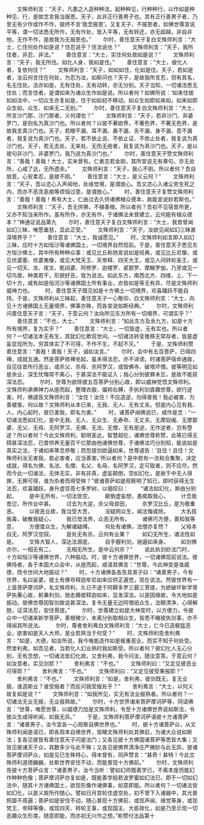 <!-- { "loadSidebar": true } -->
　　文殊师利言：“天子，凡愚之人造种种法，起种种见，行种种行，以作如是种种见、行，是故念言我当报恩。天子，此非正行善男子也。其有正行善男子者，乃至无有少作或作不作，彼终不言‘我念报恩’。又复天子，不报恩者，如佛世尊宣说平等，谓一切法悉无所作，无有作处，皆入平等，无有转还，亦无超越，非自非他，无作不作，是故我为无报恩也。”
　　尔时，善住意天子复白文殊师利言：“大士，仁住何处作如是说？住忍说乎？住法说也？”
　　文殊师利言：“天子，我所住者，非忍、非法。”
　　善住意言：“大士，实住何处故如是说？”
　　文殊师利言：“天子，我无所住。如化人身，我如是住。”
　　善住意言：“大士，彼化人者，复依何住？”
　　文殊师利言：“天子，如如如住，化如是住。天子，若如是者，汝云何言住在何处，为忍为法，如斯问也？天子，是故我所言忍，但有其名，名无住处。法亦如是，无有住处，无有动转，亦无分别。天子当知，一切诸法悉无住处；而言住者，是谓如来为诸众生作如是说。所以者何？如佛所说：‘如来住彼如如法中，一切众生亦复如是，住于如如初不移动。如众生如即如来如，如来如即众生如，众生、如来无二无别。’”
　　尔时，善住意天子复白文殊师利言：“大士，所言沙门那，沙门那者，义何谓也？”
　　文殊师利言：“天子，若非沙门、非婆罗门，是则名为真沙门也。所以者何？以彼不著欲界，不著色界，不著无色界，是故我言真沙门也。天子，若眼不漏、耳不漏、鼻不漏、舌不漏、身不漏、意不漏者，我复说为真沙门也。天子，若不依止说、不依止证、不依止处者，我复说为真沙门也。天子，若无去处、无来处、无伤无疮者，我复说为真沙门也。天子，是以彼句非沙门、非婆罗门，我乃说为真沙门也。”
　　尔时，善住意天子赞文殊师利言：“善哉！善哉！大士，实未曾有。仁者志若金刚，其所宣说无有章句，亦无处所，心咸了达，无所遗余。”
　　文殊师利言：“天子，我心不刚。所以者何？吾自放意，心安柔忍，是故不刚。”
　　善住意言：“大士，是义云何？”
　　文殊师利言：“天子，吾以恣心入声闻地，处缘觉境，是谓放心。吾又恣心入诸尘劳生死之内，而亦不恶贪恚痴等烦恼过患，是谓放心。”
　　时，善住意天子复赞文殊师利言：“善哉！善哉！希有大士，仁由过去久供诸佛植众德本，故能宣说妙若斯也。”
　　文殊师利言：“天子，吾无供佛，不植善根。所以者何？吾初不见宿昔所更，又亦不知当来所作。虽有所作，亦无有作，于诸佛法未曾建立，云何能有植众德本？”神通证说品第九
　　尔时，善住意天子复白文殊师利言：“大士，我昔曾闻如幻三昧，唯愿垂慈，显此正受。”
　　文殊师利言：“天子，汝欲见闻如幻三昧甚深境界乎？”
　　善住意言：“大士，我诚愿见。”
　　时，文殊师利如言即入如幻三昧，应时十方如恒沙等诸佛国土，一切境界自然现前。于是，善住意天子悉见东方恒沙佛土，其中所有种种众事：或见比丘称扬宣说如是经典，或见比丘尼像，或见优婆塞、优婆夷像，或见大梵天王、天帝释、四天大王，或见人间转轮圣王，或见一切天、龙、夜叉、乾闼婆、阿修罗、迦楼罗、紧那罗、摩睺罗伽，乃至或见一切鸟兽，种类若干，形貌好丑，皆为说法。如此东方，南西北方、四维、上、下一切十方，咸有如是恒河沙等诸佛国土所有事业，亦皆如是等无有异，尽是文殊师利威神力也。
　　时，善住意天子既见如是十方佛土一切境界，欢喜踊跃不能自持。于是，文殊师利从三昧起，善住意天子一心敬仰，白文殊师利言：“大士，向见十方诸佛国土无量境界，佛事亦殊，而各宣说如斯经典。”
　　尔时，文殊师利问善住意天子言：“天子，于意云何？汝向所见东方所有一切境界，可谓实乎？”
　　善住意言：“不也，大士。”
　　文殊师利言：“如此东方及余九方，如是十方所有境界，复为实乎？”
　　善住意言：“大士，一切皆虚，无有实也。所以者何？一切诸法本无有生，其犹幻化欺诳世间。一切诸法转变推移无常存者，皆是虚妄显现所为，穷其体实了不可得，不作不生，不起不灭。”
　　于是，文殊师利赞善住意言：“善哉！善哉！天子，诚如汝言。”
　　尔时，会中有五百菩萨，已得四禅，成就五通。然是菩萨依禅坐起，虽未得法忍，亦不诽谤。时诸菩萨宿命通故，自见往昔所行恶业，或杀父、杀母、杀阿罗汉，或毁佛寺、破塔坏僧。彼等明见如是余业，深生忧悔常不离心，于甚深法不能证入；我心分别彼罪未忘，是故不能获深法忍。
　　尔时，世尊为欲除彼五百菩萨分别心故，即以威神觉悟文殊师利。文殊师利承佛神力从座而起，整理衣服，偏袒右髆，手执利剑直趣世尊，欲行逆害。时，佛遽告文殊师利言：“汝住！汝住！不应造逆，勿得害我！我必被害，为善被害。何以故？文殊师利从本已来，无我、无人、无有丈夫。但是内心见有我、人，内心起时，彼已害我，即名为害。”
　　时，诸菩萨闻佛说已，咸作是念：“一切诸法悉如幻化，是中无我、无人、无众生、无寿命、无丈夫、无摩奴阇、无摩那婆、无父、无母、无阿罗汉、无佛、无法、无僧，无有是逆，无作逆者，岂有堕逆？所以者何？今此文殊师利，聪明圣达，智慧超伦，诸佛世尊称赞，此等已得无碍甚深法忍，已曾供养无量百千亿那由他诸佛世尊，于诸佛法巧分别知，能说如是真实之法，于诸如来等念恭敬；而忽提剑欲逼如来，世尊遽告：‘且住！且住！文殊师利汝无害我，若必害者，应当善害。’所以者何？是中若有一法和合集聚，决定成就，得名为佛、名法、名僧、名父、名母、名阿罗汉，定可取者，则不应尽。然而今此一切诸法，无体无实，非有非真，虚妄颠倒，空如幻化，是故于中无人得罪，无罪可得，谁为杀者而得受殃？”彼诸菩萨如是观察明了知已，即时获得无生法忍，欢喜踊跃，身升虚空高七多罗树，以偈叹曰：
　　“诸法如幻化，斯由分别起，
　　是中无所有，一切法皆空。
　　颠倒虚妄想，愚痴取我心，
　　计念我昔愆，所作业中甚。
　　过去为大逆，杀父母良田，
　　杀罗汉比丘，是为极重恶。
　　以彼恶业故，我当受大苦，
　　没疑网众生，闻法悔或除。
　　大名拔我毒，破散我疑心，
　　我已觉法界，众恶无所有。
　　诸佛巧方便，善知我等意，
　　方便度众生，为解诸疑缚。
　　何处有诸佛，法僧亦复然？
　　父母本自无，阿罗汉空寂。
　　是处无有杀，云何有业果？
　　如幻无所生，诸法性如是。
　　文殊大智人，深达法源底，
　　自手握利剑，驰逼如来身。
　　如剑佛亦尔，一相无有二，
　　无相无所生，是中云何杀？”
　　说此执剑妙法门时，十方如恒沙等诸佛世界，六种振动。时，彼十方诸佛世界，一切诸佛现前说法。彼佛侍者，各于本国大众会中，从座而起，咸请其佛言：“世尊，今此神变是谁威德，而令世间大地振动？”
　　时，十方诸佛各各告其弟子曰：“诸善男子，今有世界，名曰娑婆，彼土有佛号释迦牟尼如来应供正遍觉，现在说法。然彼世界有一上首菩萨摩诃萨，名文殊师利，久已不退于阿耨多罗三藐三菩提，为欲破坏新学菩萨执著心故，躬秉利剑，驰走趣彼释迦如来，显发深法。以是因缘故，令大地如是振动。彼佛世尊因智剑故说甚深法，复令无量无边阿僧祇众生，法眼清净，心得解脱，证深法忍，安住菩提。”
　　尔时，世尊建立如是大神变时，以方便力，令彼众中一切诸来新学菩萨，善根微少，未离分别取相众生，皆悉不睹彼执剑事，亦不得闻其所说法。
　　尔时，尊者舍利弗白文殊师利言：“大士，仁今已造极猛恶业，欲害如是天人大师，是业若熟当于何受？”
　　时，文殊师利告舍利弗言：“如是，大德，如汝所说，我今唯能造作如是极重恶业，而实不知于何处受。然舍利弗，如吾见者，当若化人幻业熟时我如斯受。所以者何？彼幻化人无心分别，无有念想，一切诸法皆幻化故。又舍利弗，我今问汝，随汝意答。于意云何？如汝意者，实见剑耶？”
　　舍利弗言：“不也。”
　　文殊师利曰：“又定见彼恶业可得耶？”
　　舍利弗言：“不也。”
　　文殊师利曰：“又定见彼受果报耶？”
　　舍利弗言：“不也。”
　　文殊师利言：“如是，舍利弗，彼剑既无，复无业报，谁造斯业？谁受报者？而反问我受报处乎？”
　　舍利弗言：“大士，以何义故复如是说？”
　　文殊师利言：“如我所见，实无有法业报熟者。所以者何？一切诸法无业无报，无业报熟故。”
　　尔时，十方世界诸来菩萨摩诃萨等，同请佛言：“世尊，唯愿世尊，以威德力加是文殊师利，令至十方诸佛世界说如斯法，令彼众生咸得听闻，如我无异。”
　　于是，文殊师利菩萨摩诃萨语彼十方诸菩萨言：“诸善男子，汝今宜各一心观察自佛世界也。”
　　时，彼十方诸菩萨众，从文殊师利闻是语已，即各观本自佛世界，皆睹文殊师利处其佛前，为诸大众说如斯法；复各见彼皆有善住意天子问是法门；又各见彼十方佛国诸菩萨等悉皆大集；又皆见彼诸天子众，其数多少与此不殊；又各见彼佛界清净庄严微妙与此无异。彼诸菩萨摩诃萨众，如是见已生殊特心，得未曾有，同声赞言：“甚奇！甚特！今此文殊师利道德巍巍，处斯世界安住不动，而能普现十方佛前。”
　　尔时，文殊师利告彼十方菩萨众言：“诸善男子，汝今当听：譬如幻师既善学已，不离本座而能幻作种种色像；菩萨摩诃萨亦复如是，既能善学般若波罗蜜如幻法已，即于一切如幻法中，随其十方诸佛国土，欲现形像作诸佛事，如意即能。所以者何？一切诸法皆如幻化，以是义故所作随心。譬如日月宫轮住虚空处，初不曾下入诸器中，其光普照靡不周遍；菩萨如是安住不动，随心普现十方佛前，或现声闻、缘觉等身，或现梵王、帝释等像，或现四天、转轮王事，或现国主、大臣政化，如是乃至示现一切恶趣众生形类，随意即能，而亦初无兴作之想。”称赞付法品第十
